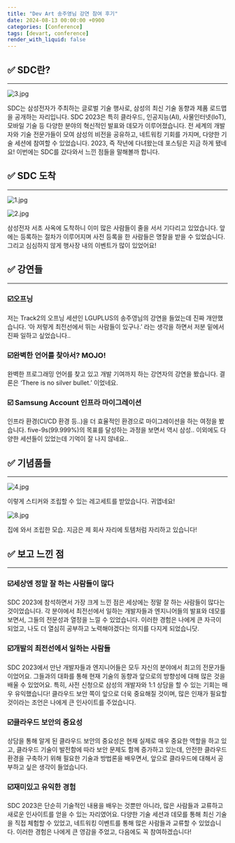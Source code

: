 ```yaml
---
title: "Dev Art 송주영님 강연 참여 후기"
date: 2024-08-13 00:00:00 +0900
categories: [Conference]
tags: [devart, conference]
render_with_liquid: false
---
```


## ✅ SDC란?

---

![3.jpg](/assets/img/Conference/SDC/3.jpg)

SDC는 삼성전자가 주최하는 글로벌 기술 행사로, 삼성의 최신 기술 동향과 제품 로드맵을 공개하는 자리입니다. SDC 2023은 특히 클라우드, 인공지능(AI), 사물인터넷(IoT), 모바일 기술 등 다양한 분야의 혁신적인 발표와 데모가 이루어졌습니다. 전 세계의 개발자와 기술 전문가들이 모여 삼성의 비전을 공유하고, 네트워킹 기회를 가지며, 다양한 기술 세션에 참여할 수 있었습니다. 2023, 즉 작년에 다녀왔는데 포스팅은 지금 하게 됐네요! 이번에는 SDC를 갔다와서 느낀 점들을 말해볼까 합니다.

## ✅ SDC 도착

---

![1.jpg](/assets/img/Conference/SDC/1.jpg)

![2.jpg](/assets/img/Conference/SDC/2.jpg)

삼성전자 서초 사옥에 도착하니 이미 많은 사람들이 줄을 서서 기다리고 있었습니다. 앞에는 등록하는 절차가 이루어지며 사전 등록을 한 사람들은 명찰을 받을 수 있었습니다. 그리고 심심하지 않게 행사장 내의 이벤트가 많이 있었어요!

## ✅ 강연들

---

### ☑️오프닝

저는 Track2의 오프닝 세션인 LGUPLUS의 송주영님의 강연을 들었는데 진짜 개안했습니다. ‘아 저렇게 최전선에서 뛰는 사람들이 있구나.’ 라는 생각을 하면서 저분 밑에서 진짜 일하고 싶었습니다..

### ☑️완벽한 언어를 찾아서? MOJO!

완벽한 프로그래밍 언어를 찾고 있고 개발 기여까지 하는 강연자의 강연을 봤습니다. 결론은 ‘There is no silver bullet.’ 이었네요.

### ☑️ Samsung Account 인프라 마이그레이션

인프라 환경(CI/CD 환경 등..)을 더 효율적인 환경으로 마이그레이션을 하는 여정을 봤습니다. five-9s(99.999%)의 목표를 달성하는 과정을 보면서 역시 삼성.. 이외에도 다양한 세션들이 있었는데 기억이 잘 나지 않네요..

## ✅ 기념품들

---

![4.jpg](/assets/img/Conference/SDC/4.jpg)

이렇게 스티커와 조립할 수 있는 레고세트를 받았습니다. 귀엽네요!

![8.jpg](/assets/img/Conference/SDC/8.jpg)

집에 와서 조립한 모습. 지금은 제 회사 자리에 토템처럼 자리하고 있습니다!

## ✅ 보고 느낀 점

---

### ☑️세상엔 정말 잘 하는 사람들이 많다

SDC 2023에 참석하면서 가장 크게 느낀 점은 세상에는 정말 잘 하는 사람들이 많다는 것이었습니다. 각 분야에서 최전선에서 일하는 개발자들과 엔지니어들의 발표와 데모를 보면서, 그들의 전문성과 열정을 느낄 수 있었습니다. 이러한 경험은 나에게 큰 자극이 되었고, 나도 더 열심히 공부하고 노력해야겠다는 의지를 다지게 되었습니닷.

### ☑️개발의 최전선에서 일하는 사람들

SDC 2023에서 만난 개발자들과 엔지니어들은 모두 자신의 분야에서 최고의 전문가들이었어요. 그들과의 대화를 통해 현재 기술의 동향과 앞으로의 방향성에 대해 많은 것을 배울 수 있었어요. 특히, 사전 신청으로 삼성의 개발자와 1:1 상담을 할 수 있는 기회는 매우 유익했습니다! 클라우드 보안 쪽이 앞으로 더욱 중요해질 것이며, 많은 인재가 필요할 것이라는 조언은 나에게 큰 인사이트를 주었습니다.

### ☑️클라우드 보안의 중요성

상담을 통해 알게 된 클라우드 보안의 중요성은 현재 실제로 매우 중요한 역할을 하고 있고, 클라우드 기술이 발전함에 따라 보안 문제도 함께 증가하고 있는데, 안전한 클라우드 환경을 구축하기 위해 필요한 기술과 방법론을 배우면서, 앞으로 클라우드에 대해서 공부하고 싶은 생각이 들었습니다.

### ☑️재미있고 유익한 경험

SDC 2023은 단순히 기술적인 내용을 배우는 것뿐만 아니라, 많은 사람들과 교류하고 새로운 인사이트를 얻을 수 있는 자리였어요. 다양한 기술 세션과 데모를 통해 최신 기술을 직접 체험할 수 있었고, 네트워킹 이벤트를 통해 많은 사람들과 교류할 수 있었습니다. 이러한 경험은 나에게 큰 영감을 주었고, 다음에도 꼭 참여하겠습니다!